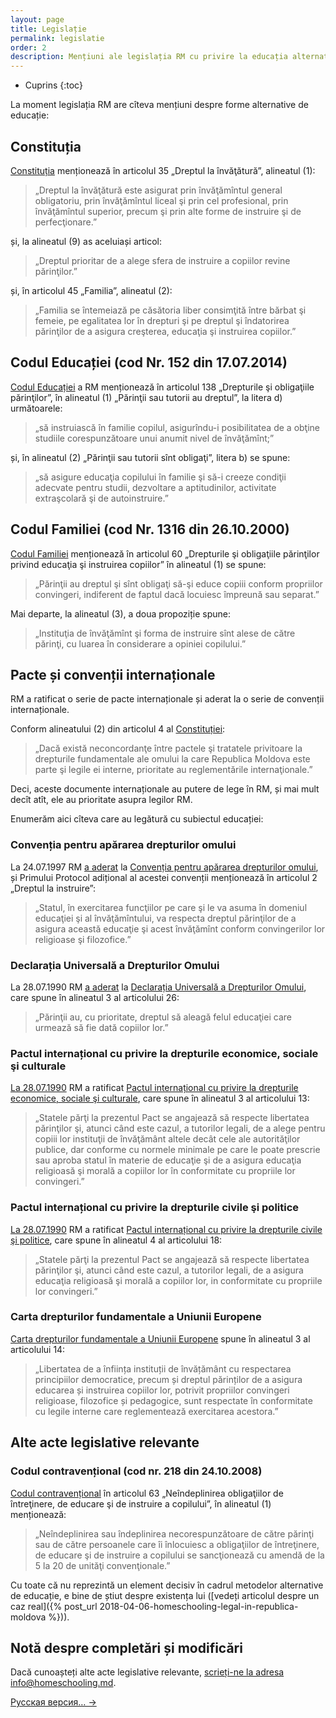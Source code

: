 ```yaml
---
layout: page
title: Legislație
permalink: legislatie
order: 2
description: Mențiuni ale legislația RM cu privire la educația alternativă
---
```


* Cuprins
{:toc}

La moment legislația RM are cîteva mențiuni despre forme alternative de educație:

## Constituția

[Constituția](http://lex.justice.md/md/311496/) menționează în articolul 35
„Dreptul la învăţătură”, alineatul (1):

> „Dreptul la învăţătură este asigurat prin învăţămîntul general obligatoriu,
> prin învăţămîntul liceal şi prin cel profesional, prin învăţămîntul superior,
> precum şi prin alte forme de instruire şi de perfecţionare.”

și, la alineatul (9) as aceluiași articol:

> „Dreptul prioritar de a alege sfera de instruire a copiilor revine
> părinţilor.”

și, în articolul 45 „Familia”, alineatul (2):

> „Familia se întemeiază pe căsătoria liber consimţită între bărbat şi femeie,
> pe egalitatea lor în drepturi şi pe dreptul şi îndatorirea părinţilor de
> a asigura creşterea, educaţia şi instruirea copiilor.”

## Codul Educației (cod Nr. 152 din 17.07.2014)

[Codul Educației](http://lex.justice.md/md/355156/) a RM menționează în
articolul 138 „Drepturile şi obligaţiile părinţilor”, în alineatul (1) „Părinţii
sau tutorii au dreptul”, la litera d) următoarele:

> „să instruiască  în familie copilul, asigurîndu-i posibilitatea de a obţine
> studiile corespunzătoare unui anumit nivel de învăţămînt;”

și, în alineatul (2) „Părinţii sau tutorii sînt obligaţi”, litera b) se spune:

> „să asigure educaţia copilului în familie şi să-i creeze condiţii adecvate
> pentru studii, dezvoltare a  aptitudinilor, activitate extraşcolară şi de
> autoinstruire.”

## Codul Familiei (cod Nr. 1316 din  26.10.2000)

[Codul Familiei](http://lex.justice.md/md/286119/) menționează în articolul 60
„Drepturile şi obligaţiile părinţilor privind educaţia şi instruirea copiilor”
în alineatul (1) se spune:

> „Părinţii au dreptul şi sînt obligaţi să-şi educe copiii conform propriilor
> convingeri, indiferent de faptul dacă locuiesc împreună sau separat.”

Mai departe, la alineatul (3), a doua propoziție spune:

> „Instituţia de învăţămînt şi forma de instruire sînt alese de către părinţi,
> cu luarea în considerare a opiniei copilului.”

## Pacte și convenții internaționale

RM a ratificat o serie de pacte internaționale și aderat la o serie de convenții
internaționale.

Conform alineatului (2) din articolul 4 al
[Constituției](http://lex.justice.md/md/311496/):

> „Dacă există neconcordanţe între pactele şi tratatele privitoare la drepturile
> fundamentale ale omului la care Republica Moldova este parte şi legile ei
> interne, prioritate au reglementările internaţionale.”

Deci, aceste documente internaționale au putere de lege în RM, și mai mult decît
atît, ele au prioritate asupra legilor RM.

Enumerăm aici cîteva care au legătură cu subiectul educației:

### Convenția pentru apărarea drepturilor omului

La 24.07.1997 RM [a aderat](http://lex.justice.md/md/307753/) la [Convenția
pentru apărarea drepturilor omului](http://lex.justice.md/md/285802/), și
Primului Protocol adițional al acestei convenții menționează în articolul
2 „Dreptul la instruire”:

> „Statul, în exercitarea funcţiilor pe care şi le va asuma în domeniul
> educaţiei şi al învăţămîntului, va respecta dreptul părinţilor de a asigura
> această educaţie şi acest învăţămînt conform convingerilor lor religioase şi
> filozofice.”

### Declarația Universală a Drepturilor Omului

La 28.07.1990 RM [a aderat](http://lex.justice.md/md/306843/) la [Declarația
Universală a Drepturilor Omului](http://lex.justice.md/md/356364/), care spune
în alineatul 3 al articolului 26:

> „Părinţii au, cu prioritate, dreptul să aleagă felul educaţiei care urmează să
> fie dată copiilor lor.”

### Pactul internațional cu privire la drepturile economice, sociale şi culturale

[La 28.07.1990](http://lex.justice.md/md/306843/) RM a ratificat [Pactul
internațional cu privire la drepturile economice, sociale şi
culturale](http://lex.justice.md/md/356369/), care spune în alineatul 3 al
articolului 13:

> „Statele părţi la prezentul Pact se angajează să respecte libertatea
> părinţilor şi, atunci când este cazul, a tutorilor legali, de a alege pentru
> copiii lor instituţii de învăţământ altele decât cele ale autorităţilor
> publice, dar conforme cu normele minimale pe care le poate prescrie sau aproba
> statul în materie de educaţie şi de a asigura educaţia religioasă şi morală
> a copiilor lor în conformitate cu propriile lor convingeri.”

### Pactul internațional cu privire la drepturile civile şi politice

[La 28.07.1990](http://lex.justice.md/md/306843/) RM a ratificat [Pactul
internațional cu privire la drepturile civile şi
politice](http://lex.justice.md/md/356337/), care spune în alineatul 4 al
articolului 18:

> „Statele părţi la prezentul Pact se angajează să respecte libertatea
> părinţilor şi, atunci când este cazul, a tutorilor legali, de a asigura
> educaţia religioasă şi morală a copiilor lor, in conformitate cu propriile lor
> convingeri.”

### Carta drepturilor fundamentale a Uniunii Europene

[Carta drepturilor fundamentale a Uniunii
Europene](http://eur-lex.europa.eu/LexUriServ/LexUriServ.do?uri=OJ:C:2010:083:0389:0403:ro:PDF)
spune în alineatul 3 al articolului 14:

> „Libertatea de a înființa instituții de învățământ cu respectarea principiilor
> democratice, precum și dreptul părinților de a asigura educarea și instruirea
> copiilor lor, potrivit propriilor convingeri religioase, filozofice și
> pedagogice, sunt respectate în conformitate cu legile interne care
> reglementează exercitarea acestora.”

## Alte acte legislative relevante

### Codul contravențional (cod nr. 218 din  24.10.2008)

[Codul contravențional](http://lex.justice.md/md/330879/) în articolul 63
„Neîndeplinirea obligaţiilor de întreţinere, de educare şi de instruire
a copilului”, în alineatul (1) menționează:

> „Neîndeplinirea sau îndeplinirea necorespunzătoare de către părinţi sau de
> către persoanele care îi înlocuiesc a obligaţiilor de întreţinere, de educare
> şi de instruire a copilului se sancţionează cu amendă de la 5 la 20 de unităţi
> convenţionale.”

Cu toate că nu reprezintă un element decisiv în cadrul metodelor alternative de
educație, e bine de știut despre existența lui ([vedeți articolul despre un caz
real]({% post_url 2018-04-06-homeschooling-legal-in-republica-moldova %})).

## Notă despre completări și modificări

Dacă cunoașteți alte acte legislative relevante, [scrieți-ne la adresa
info@homeschooling.md](mailto:info@homeschooling.md).

<a href="/законодательство" lang="ru" class="translation-link">Русская версия… →</a>
